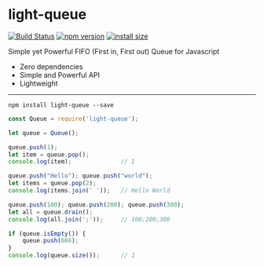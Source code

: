 # light-queue
[![Build Status](https://badge.buildkite.com/39d5c21d09d3f7b3f0db463783a64a676b4894e57b31f166a4.svg)](https://buildkite.com/mmujic/light-queue) [![npm version](https://badge.fury.io/js/light-queue.svg)](https://badge.fury.io/js/light-queue) [![install size](https://packagephobia.now.sh/badge?p=light-queue)](https://packagephobia.now.sh/result?p=light-queue)

Simple yet Powerful FIFO (First in, First out) Queue for Javascript
* Zero dependencies
* Simple and Powerful API
* Lightweight

___

`npm install light-queue --save`

```javascript
const Queue = require('light-queue');

let queue = Queue();

queue.push(1);
let item = queue.pop();
console.log(item);              // 1

queue.push("Hello"); queue.push("world");
let items = queue.pop(2);
console.log(items.join(' '));   // Hello World

queue.push(100); queue.push(200); queue.push(300);
let all = queue.drain();
console.log(all.join(';'));     // 100;200;300

if (queue.isEmpty()) {
    queue.push(666);
}
console.log(queue.size());      // 1
```
